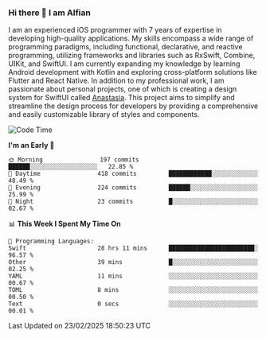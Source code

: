### Hi there 👋 I am Alfian
I am an experienced iOS programmer with 7 years of expertise in developing high-quality applications. My skills encompass a wide range of programming paradigms, including functional, declarative, and reactive programming, utilizing frameworks and libraries such as RxSwift, Combine, UIKit, and SwiftUI. I am currently expanding my knowledge by learning Android development with Kotlin and exploring cross-platform solutions like Flutter and React Native. In addition to my professional work, I am passionate about personal projects, one of which is creating a design system for SwiftUI called [Anastasia](https://github.com/alfian0/Anastasia). This project aims to simplify and streamline the design process for developers by providing a comprehensive and easily customizable library of styles and components.

<!--START_SECTION:waka-->
![Code Time](http://img.shields.io/badge/Code%20Time-540%20hrs%202%20mins-blue)

**I'm an Early 🐤** 

```text
🌞 Morning                197 commits         ██████░░░░░░░░░░░░░░░░░░░   22.85 % 
🌆 Daytime                418 commits         ████████████░░░░░░░░░░░░░   48.49 % 
🌃 Evening                224 commits         ██████░░░░░░░░░░░░░░░░░░░   25.99 % 
🌙 Night                  23 commits          █░░░░░░░░░░░░░░░░░░░░░░░░   02.67 % 
```


📊 **This Week I Spent My Time On** 

```text
💬 Programming Languages: 
Swift                    28 hrs 11 mins      ████████████████████████░   96.57 % 
Other                    39 mins             █░░░░░░░░░░░░░░░░░░░░░░░░   02.25 % 
YAML                     11 mins             ░░░░░░░░░░░░░░░░░░░░░░░░░   00.67 % 
TOML                     8 mins              ░░░░░░░░░░░░░░░░░░░░░░░░░   00.50 % 
Text                     0 secs              ░░░░░░░░░░░░░░░░░░░░░░░░░   00.01 % 
```


 Last Updated on 23/02/2025 18:50:23 UTC
<!--END_SECTION:waka-->
